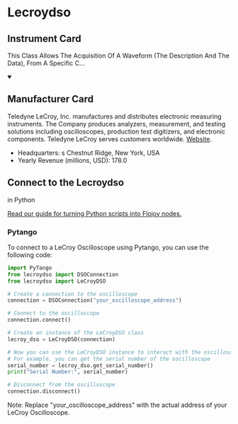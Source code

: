 
# Lecroydso


## Instrument Card

This Class Allows The Acquisition Of A Waveform (The Description And The Data), From A Specific C...

<details open>
<summary><h2>Manufacturer Card</h2></summary>
Teledyne LeCroy, Inc. manufactures and distributes electronic measuring instruments. The Company produces analyzers, measurement, and testing solutions including oscilloscopes, production test digitizers, and electronic components. Teledyne LeCroy serves customers worldwide. <a href=https://www.teledynelecroy.com/>Website</a>.
<br>
<ul>
  <li>Headquarters: s	Chestnut Ridge, New York, USA</li>
  <li>Yearly Revenue (millions, USD): 178.0</li>
</ul>
</details>

## Connect to the Lecroydso
 in Python

[Read our guide for turning Python scripts into Flojoy nodes.](https://docs.flojoy.ai/custom-nodes/creating-custom-node/)


### Pytango

To connect to a LeCroy Oscilloscope using Pytango, you can use the following code:

```python
import PyTango
from lecroydso import DSOConnection
from lecroydso import LeCroyDSO

# Create a connection to the oscilloscope
connection = DSOConnection("your_oscilloscope_address")

# Connect to the oscilloscope
connection.connect()

# Create an instance of the LeCroyDSO class
lecroy_dso = LeCroyDSO(connection)

# Now you can use the LeCroyDSO instance to interact with the oscilloscope
# For example, you can get the serial number of the oscilloscope
serial_number = lecroy_dso.get_serial_number()
print("Serial Number:", serial_number)

# Disconnect from the oscilloscope
connection.disconnect()
```

Note: Replace "your_oscilloscope_address" with the actual address of your LeCroy Oscilloscope.

